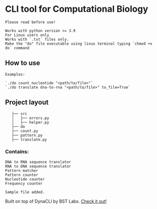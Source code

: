 ﻿
# CLI tool for Computational Biology

	Please read before use!

    Works with python version >= 3.9
    For Linux users only
    Works with `.txt` files only.
    Make the "do" file executable using linux terminal typing `chmod +x do` command

## How to use

	Examples:

	`./do count nucleotide "<path/to/file>"`
	`./do translate dna-to-rna "<path/to/file>" to_file=True`



## Project layout
``` bst_assignments
   ├── src
   │   ├── errors.py
   │   ├── helper.py 
   ├── do 
   ├── count.py
   ├── pattern.py
   ├── translate.py
```

### Contains:

	DNA to RNA sequence translator
	RNA to DNA sequence translator
	Pattern matcher
	Pattern counter
	Nucleotide counter
	Frequency counter

	Sample file added.

Built on top of DynaCLI by BST Labs. [Check it out!](https://github.com/BstLabs/py-dynacli)

